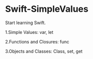 Swift-SimpleValues
==================

Start learning Swift.

1.Simple Values: var, let

2.Functions and Closures: func

3.Objects and Classes: Class, set, get

